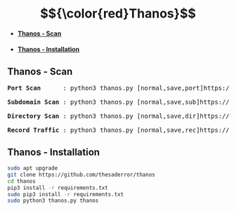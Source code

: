 # $${\color{red}Thanos}$$
- #### [Thanos - Scan](#thanos---scan)
- #### [Thanos - Installation](#thanos---installation)

## Thanos - Scan
<pre>
<b>Port Scan</b>      : python3 thanos.py [normal,save,port]https://example.com

<b>Subdomain Scan</b> : python3 thanos.py [normal,save,sub]https://example.com

<b>Directory Scan</b> : python3 thanos.py [normal,save,dir]https://example.com

<b>Record Traffic</b> : python3 thanos.py [normal,save,rec]https://example.com
</pre>

## Thanos - Installation
```bash
sudo apt upgrade
git clone https://github.com/thesaderror/thanos
cd thanos
pip3 install -r requirements.txt
sudo pip3 install -r requirements.txt
sudo python3 thanos.py thanos
```
